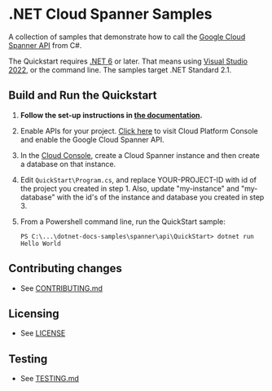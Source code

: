 # .NET Cloud Spanner Samples

A collection of samples that demonstrate how to call the
[Google Cloud Spanner API](https://cloud.google.com/spanner/docs/) from C#.

The Quickstart requires [.NET 6](
    https://dotnet.microsoft.com/en-us/download/dotnet/6.0) or later.  That means using
[Visual Studio 2022](
    https://www.visualstudio.com/), or the command line.
The samples target .NET Standard 2.1.

## Build and Run the Quickstart

1.  **Follow the set-up instructions in [the documentation](https://cloud.google.com/dotnet/docs/setup).**

2.  Enable APIs for your project.
    [Click here](https://console.cloud.google.com/flows/enableapi?apiid=spanner.googleapis.com&showconfirmation=true)
    to visit Cloud Platform Console and enable the Google Cloud Spanner API.

3.  In the [Cloud Console](https://console.cloud.google.com/spanner/), create a Cloud Spanner
    instance and then create a database on that instance.

4.  Edit `QuickStart\Program.cs`, and replace YOUR-PROJECT-ID with id
    of the project you created in step 1. Also, update "my-instance"
    and "my-database" with the id's of the instance and database you
    created in step 3.

5.  From a Powershell command line, run the QuickStart sample:
    ```
    PS C:\...\dotnet-docs-samples\spanner\api\QuickStart> dotnet run
    Hello World
    ```

## Contributing changes

* See [CONTRIBUTING.md](../../CONTRIBUTING.md)

## Licensing

* See [LICENSE](../../LICENSE)

## Testing

* See [TESTING.md](../../TESTING.md)
